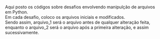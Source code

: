 Aqui posto os códigos sobre desafios envolvendo manipulção de arquivos em Python.   
Em cada desafio, coloco os arquivos iniciais e modificados.   
Sendo assim, arquivo_1 será o arquivo antes de qualquer alteração feita, enquanto o arquivo_2 será o arquivo após a primeira alteração, e assim sucessivamente.
